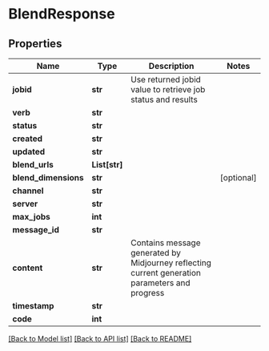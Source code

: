 # BlendResponse


## Properties
Name | Type | Description | Notes
------------ | ------------- | ------------- | -------------
**jobid** | **str** | Use returned jobid value to retrieve job status and results | 
**verb** | **str** |  | 
**status** | **str** |  | 
**created** | **str** |  | 
**updated** | **str** |  | 
**blend_urls** | **List[str]** |  | 
**blend_dimensions** | **str** |  | [optional] 
**channel** | **str** |  | 
**server** | **str** |  | 
**max_jobs** | **int** |  | 
**message_id** | **str** |  | 
**content** | **str** | Contains message generated by Midjourney reflecting current generation parameters and progress | 
**timestamp** | **str** |  | 
**code** | **int** |  | 

[[Back to Model list]](../README.md#documentation-for-models) [[Back to API list]](../README.md#documentation-for-api-endpoints) [[Back to README]](../README.md)


